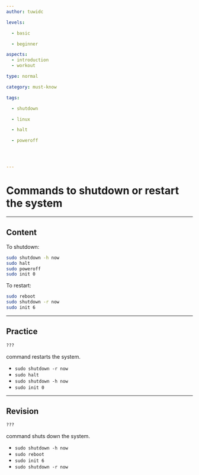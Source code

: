 ```yaml
---
author: tuwidc

levels:

  - basic

  - beginner

aspects:
  - introduction
  - workout

type: normal

category: must-know

tags:

  - shutdown

  - linux

  - halt

  - poweroff




---
```


# Commands to shutdown or restart the system

---
## Content

To shutdown:
```bash
sudo shutdown -h now 
sudo halt
sudo poweroff
sudo init 0 
```


To restart:
```bash
sudo reboot
sudo shutdown -r now
sudo init 6
```

---
## Practice

```bash
??? 
```
command restarts the system.


* `sudo shutdown -r now`
* `sudo halt`
* `sudo shutdown -h now`
* `sudo init 0`

---
## Revision

```bash
???
```
command shuts down the system.


* `sudo shutdown -h now`
* `sudo reboot`
* `sudo init 6`
* `sudo shutdown -r now`

 
 
 
